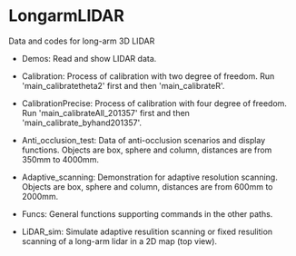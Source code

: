 # LongarmLIDAR
Data and codes for long-arm 3D LIDAR

- Demos: Read and show LIDAR data. 

- Calibration: Process of calibration with two degree of freedom. Run 'main_calibratetheta2' first and then 'main_calibrateR'.

- CalibrationPrecise: Process of calibration with four degree of freedom. Run 'main_calibrateAll_201357' first and then 'main_calibrate_byhand201357'.

- Anti_occlusion_test: Data of anti-occlusion scenarios and display functions. Objects are box, sphere and column, distances are from 350mm to 4000mm. 

- Adaptive_scanning: Demonstration for adaptive resolution scanning. Objects are box, sphere and column, distances are from 600mm to 2000mm. 

- Funcs: General functions supporting commands in the other paths.

- LiDAR_sim: Simulate adaptive resulition scanning or fixed resulition scanning of a long-arm lidar in a 2D map (top view).
